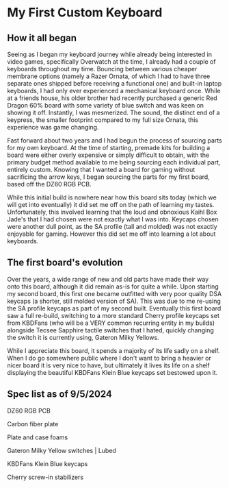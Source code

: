 # My First Custom Keyboard
## How it all began
Seeing as I began my keyboard journey while already being interested in video games, specifically Overwatch at the time, I already had a couple of keyboards throughout my time. Bouncing between various cheaper membrane options (namely a Razer Ornata, of which I had to have three separate ones shipped before receiving a functional one) and built-in laptop keyboards, I had only ever experienced a mechanical keyboard once. While at a friends house, his older brother had recently purchased a generic Red Dragon 60% board with some variety of blue switch and was keen on showing it off. Instantly, I was mesmerized. The sound, the distinct end of a keypress, the smaller footprint compared to my full size Ornata, this experience was game changing.

Fast forward about two years and I had begun the process of sourcing parts for my own keyboard. At the time of starting, premade kits for building a board were either overly expensive or simply difficult to obtain, with the primary budget method available to me being sourcing each individual part, entirely custom. Knowing that I wanted a board for gaming without sacrificing the arrow keys, I began sourcing the parts for my first board, based off the DZ60 RGB PCB.

While this initial build is nowhere near how this board sits today (which we will get into eventually) it did set me off on the path of learning my tastes. Unfortunately, this involved learning that the loud and obnoxious Kaihl Box Jade's that I had chosen were not exactly what I was into. Keycaps chosen were another dull point, as the SA profile (tall and molded) was not exactly enjoyable for gaming. However this did set me off into learning a lot about keyboards.

## The first board's evolution
Over the years, a wide range of new and old parts have made their way onto this board, although it did remain as-is for quite a while. Upon starting my second board, this first one became outfitted with very poor quality DSA keycaps (a shorter, still molded version of SA). This was due to me re-using the SA profile keycaps as part of my second built. Eventually this first board saw a full re-build, switching to a more standard Cherry profile keycaps set from KBDFans (who will be a VERY common recurring entity in my builds) alongside Tecsee Sapphire tactile switches that I hated, quickly changing the switch it is currently using, Gateron Milky Yellows.

While I appreciate this board, it spends a majority of its life sadly on a shelf. When I do go somewhere public where I don't want to bring a heavier or nicer board it is very nice to have, but ultimately it lives its life on a shelf displaying the beautiful KBDFans Klein Blue keycaps set bestowed upon it.

## Spec list as of 9/5/2024
DZ60 RGB PCB

Carbon fiber plate

Plate and case foams

Gateron Milky Yellow switches | Lubed

KBDFans Klein Blue keycaps

Cherry screw-in stabilizers
